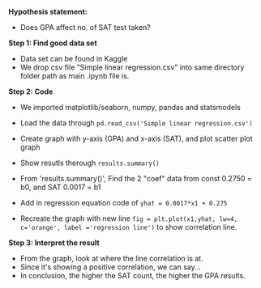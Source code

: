 **Hypothesis statement:**
- Does GPA affect no. of SAT test taken?
   
**Step 1: Find good data set**
- Data set can be found in Kaggle
- We drop csv file "Simple linear regression.csv" into same directory folder path as main .ipynb file is. 

**Step 2: Code**
- We imported matplotlib/seaborn, numpy, pandas and statsmodels

- Load the data through `pd.read_csv('Simple linear regression.csv')`

- Create graph with y-axis (GPA) and x-axis (SAT), and plot scatter plot graph

- Show resutls therough `results.summary()`

- From 'results.summary()', Find the 2 "coef" data from const 0.2750 = b0, and SAT 0.0017 = b1 
- Add in regression equation code of `yhat = 0.0017*x1 + 0.275`
- Recreate the graph with new line `fig = plt.plot(x1,yhat, lw=4, c='orange', label ='regression line')` to show correlation line.

**Step 3: Interpret the result**
- From the graph, look at where the line correlation is at.
- Since it's showing a positive correlation, we can say...
- In conclusion, the higher the SAT count, the higher the GPA results.
